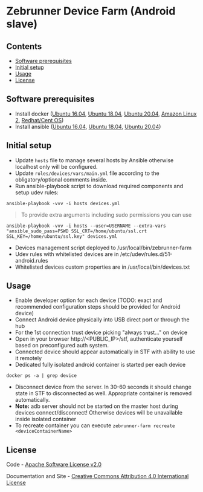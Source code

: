 Zebrunner Device Farm (Android slave)
==================

## Contents
* [Software prerequisites](#software-prerequisites)
* [Initial setup](#initial-setup)
* [Usage](#usage)
* [License](#license)

## Software prerequisites
* Install docker ([Ubuntu 16.04](https://www.digitalocean.com/community/tutorials/how-to-install-and-use-docker-on-ubuntu-16-04), [Ubuntu 18.04](https://www.digitalocean.com/community/tutorials/how-to-install-and-use-docker-on-ubuntu-18-04), [Ubuntu 20.04](https://www.digitalocean.com/community/tutorials/how-to-install-and-use-docker-on-ubuntu-20-04), [Amazon Linux 2](https://docs.aws.amazon.com/AmazonECS/latest/developerguide/docker-basics.html), [Redhat/Cent OS](https://www.cyberciti.biz/faq/install-use-setup-docker-on-rhel7-centos7-linux/))
* Install ansible ([Ubuntu 16.04](https://www.digitalocean.com/community/tutorials/how-to-install-and-configure-ansible-on-ubuntu-16-04), [Ubuntu 18.04](https://www.digitalocean.com/community/tutorials/how-to-install-and-configure-ansible-on-ubuntu-18-04), [Ubuntu 20.04](https://www.digitalocean.com/community/tutorials/how-to-install-and-configure-ansible-on-ubuntu-20-04))

## Initial setup
* Update `hosts` file to manage several hosts by Ansible otherwise localhost only will be configured.
* Update `roles/devices/vars/main.yml` file according to the obligatory/optional comments inside.
* Run ansible-playbook script to download required components and setup udev rules:
```
ansible-playbook -vvv -i hosts devices.yml
```
 > To provide extra arguments including sudo permissions you can use
```
ansible-playbook -vvv -i hosts --user=USERNAME --extra-vars "ansible_sudo_pass=PSWD SSL_CRT=/home/ubuntu/ssl.crt SSL_KEY=/home/ubuntu/ssl.key" devices.yml
```
   * Devices management script deployed to /usr/local/bin/zebrunner-farm
   * Udev rules with whitelisted devices are in /etc/udev/rules.d/51-android.rules
   * Whitelisted devices custom properties are in /usr/local/bin/devices.txt
   
## Usage
* Enable developer option for each device (TODO: exact and recommended configuration steps should be provided for Android device)
* Connect Android device physically into USB direct port or through the hub
* For the 1st connection trust device picking "always trust..." on device
* Open in your browser http://<PUBLIC_IP>/stf, authenticate yourself based on preconfigured auth system.
* Connected device should appear automatically in STF with ability to use it remotely
* Dedicated fully isolated android container is started per each device
```
docker ps -a | grep device
```
* Disconnect device from the server. In 30-60 seconds it should change state in STF to disconnected as well. Appropriate container is removed automatically.
* <B>Note:</B> adb server should not be started on the master host during devices connect/disconnect! Otherwise devices will be unavailable inside isolated container
* To recreate container you can execute `zebrunner-farm recreate <deviceContainerName>`

## License
Code - [Apache Software License v2.0](http://www.apache.org/licenses/LICENSE-2.0)

Documentation and Site - [Creative Commons Attribution 4.0 International License](http://creativecommons.org/licenses/by/4.0/deed.en_US)
